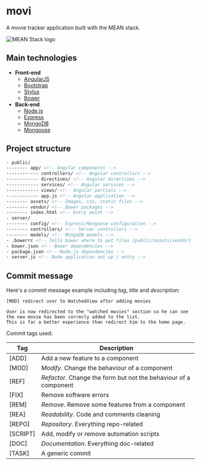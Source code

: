 # movi
A movie tracker application built with the MEAN stack.

![MEAN Stack logo](https://d21ii91i3y6o6h.cloudfront.net/gallery_images/from_proof/6120/large/1435723400/mean-stack-die-cut.png)

## Main technologies
- **Front-end**
  - [AngularJS](https://angularjs.org/)
  - [Bootstrap](http://getbootstrap.com/)
  - [Stylus](https://learnboost.github.io/stylus/)
  - [Bower](http://bower.io/)
- **Back-end**
  - [Node.js](https://nodejs.org/en/)
  - [Express](http://expressjs.com/)
  - [MongoDB](https://www.mongodb.org/)
  - [Mongoose](http://mongoosejs.com/)


## Project structure

```html
- public/
-------- app/ <!-- Angular components -->
------------ controllers/ <!-- Angular controllers -->
------------ directives/ <!-- Angular directives -->
------------ services/ <!-- Angular services -->
------------ views/ <!-- Angular partials -->
------------ app.js <!-- Angular application -->
-------- assets/ <!-- Images, css, static files -->
-------- vendor/ <!-- Bower packages -->
-------- index.html <!-- Entry point -->
- server/
-------- config/ <!-- Express/Mongoose configuration -->
-------- controllers/ <!-- Server controllers -->
-------- models/ <!-- MongoDB models -->
- .bowerrc <!-- Tells bower where to put files (public/assets/vendor) -->
- bower.json <!-- Bower dependencies -->
- package.json <!-- Node.js dependencies -->
- server.js <!-- Node application set up / entry -->
```

## Commit message

Here's a commit message example including *tag*, *title* and *description*:

```
[MOD] redirect user to WatchedView after adding movies

User is now redirected to the "watched movies" section so he can see
the new movie has been correcly added to the list.
This is far a better experience than redirect him to the home page.
```

Commit tags used:

Tag | Description
--- | -----------
[ADD] | Add a new feature to a component
[MOD] | *Modify*. Change the behaviour of a component
[REF] | *Refactor*. Change the form but not the behaviour of a component
[FIX] | Remove software errors
[REM] | *Remove*. Remove some features from a component
[REA] | *Readability*. Code and comments cleaning
[REPO] | *Repository*. Everything repo-related
[SCRIPT] | Add, modify or remove automation scripts
[DOC] | *Documentation*. Everything doc-related
[TASK] | A generic commit
